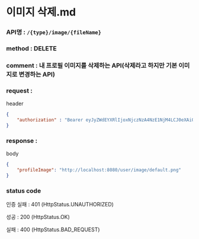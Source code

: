 # 이미지 삭제.md
### API명 : `/{type}/image/{fileName}`

### method : DELETE

### comment : 내 프로필 이미지를 삭제하는 API(삭제라고 하지만 기본 이미지로 변경하는 API)

### request :

header
~~~json
{
    "authorization" : "Bearer eyJyZWdEYXRlIjoxNjczNzA4NzE1NjM4LCJ0eXAiOiJKV1QiLCJhbGciOiJIUzM4NCJ9.eyJ1c2VyTnVtIjoxLCJuaWNrTmFtZSI6IuyghOq1reuFuOyYiOyekOuekSIsImxvZ2luVGltZSI6IjIwMjMtMDEtMTUgMDA6MDU6MTUiLCJleHAiOjE3MDUyNDQ3MTV9.ZKuwrIUjDV8l44QzGgt-Uub6c1u8o68nYYWIkRfXVbidtBNVkpAanQ7FU2TS3qsS"
}
~~~

### response :
body
~~~json
{
    "profileImage": "http://localhost:8080/user/image/default.png"
}
~~~

### status code
인증 실패 : 401 (HttpStatus.UNAUTHORIZED)

성공 : 200 (HttpStatus.OK)

실패 : 400 (HttpStatus.BAD_REQUEST)